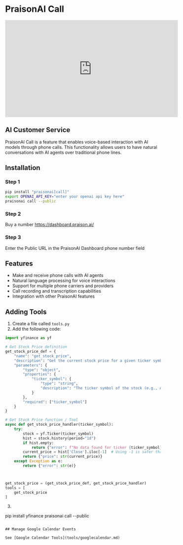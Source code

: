 # PraisonAI Call

<iframe width="560" height="315" src="https://www.youtube.com/embed/m1cwrUG2iAk" title="YouTube video player" frameborder="0" allow="accelerometer; autoplay; clipboard-write; encrypted-media; gyroscope; picture-in-picture" allowfullscreen></iframe>

## AI Customer Service

PraisonAI Call is a feature that enables voice-based interaction with AI models through phone calls. This functionality allows users to have natural conversations with AI agents over traditional phone lines.

## Installation

### Step 1

```bash
pip install "praisonai[call]"
export OPENAI_API_KEY="enter your openai api key here"
praisonai call --public
```

### Step 2

Buy a number
https://dashboard.praison.ai/

### Step 3

Enter the Public URL in the PraisonAI Dashboard phone number field

## Features

- Make and receive phone calls with AI agents
- Natural language processing for voice interactions
- Support for multiple phone carriers and providers
- Call recording and transcription capabilities
- Integration with other PraisonAI features

## Adding Tools

1. Create a file called `tools.py`
2. Add the following code:
```python
import yfinance as yf

# Get Stock Price definition
get_stock_price_def = {
    "name": "get_stock_price",
    "description": "Get the current stock price for a given ticker symbol",
    "parameters": {
        "type": "object", 
        "properties": {
            "ticker_symbol": {
                "type": "string", 
                "description": "The ticker symbol of the stock (e.g., AAPL, GOOGL)"
            }
        }, 
        "required": ["ticker_symbol"]
    }
}

# Get Stock Price function / Tool
async def get_stock_price_handler(ticker_symbol):
    try:
        stock = yf.Ticker(ticker_symbol)
        hist = stock.history(period="1d")
        if hist.empty:
            return {"error": f"No data found for ticker {ticker_symbol}"}
        current_price = hist['Close'].iloc[-1]  # Using -1 is safer than 0
        return {"price": str(current_price)}
    except Exception as e:
        return {"error": str(e)}



get_stock_price = (get_stock_price_def, get_stock_price_handler)
tools = [
    get_stock_price
]
```

3. ```bash
pip install yfinance
praisonai call --public
```

## Manage Google Calendar Events

See [Google Calendar Tools](tools/googlecalendar.md)
